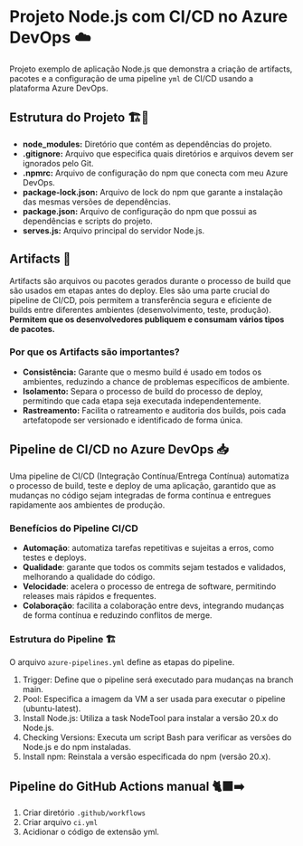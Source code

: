 # Projeto Node.js com CI/CD no Azure DevOps ☁️
Projeto exemplo de aplicação Node.js que demonstra a criação de artifacts, pacotes e a configuração de uma pipeline `yml` de CI/CD usando a plataforma Azure DevOps. 

## Estrutura do Projeto 🏗️🧱
- **node_modules:** Diretório que contém as dependências do projeto.
- **.gitignore:** Arquivo que especifica quais diretórios e arquivos devem ser ignorados pelo Git.
- **.npmrc:** Arquivo de configuração do npm que conecta com meu Azure DevOps.
- **package-lock.json:** Arquivo de lock do npm que garante a instalação das mesmas versões de dependências.
- **package.json:** Arquivo de configuração do npm que possui as dependências e scripts do projeto.
- **serves.js:** Arquivo principal do servidor Node.js.


## Artifacts 🚀
Artifacts são arquivos ou pacotes gerados durante o processo de build que são usados em etapas antes do deploy. Eles são uma parte crucial do pipeline de CI/CD, pois permitem a transferência segura e eficiente de builds entre diferentes ambientes (desenvolvimento, teste, produção). **Permitem que os desenvolvedores publiquem e consumam vários tipos de pacotes.**

### Por que os Artifacts são importantes?
- **Consistência:** Garante que o mesmo build é usado em todos os ambientes, reduzindo a chance de problemas específicos de ambiente.
- **Isolamento:** Separa o processo de build do processo de deploy, permitindo que cada etapa seja executada independentemente.
- **Rastreamento:** Facilita o ratreamento e auditoria dos builds, pois cada artefatopode ser versionado e identificado de forma única.

## Pipeline de CI/CD no Azure DevOps 📥
Uma pipeline de CI/CD (Integração Contínua/Entrega Contínua) automatiza o processo de build, teste e deploy de uma aplicação, garantido que as mudanças no código sejam integradas de forma contínua e entregues rapidamente aos ambientes de produção.

### Benefícios do Pipeline CI/CD
- **Automação**: automatiza tarefas repetitivas e sujeitas a erros, como testes e deploys.
- **Qualidade**: garante que todos os commits sejam testados e validados, melhorando a qualidade do código.
- **Velocidade**: acelera o processo de entrega de software, permitindo releases mais rápidos e frequentes.
- **Colaboração**: facilita a colaboração entre devs, integrando mudanças de forma contínua e reduzindo conflitos de merge.

### Estrutura do Pipeline 🏗️

O arquivo `azure-pipelines.yml` define as etapas do pipeline.
1. Trigger: Define que o pipeline será executado para mudanças na branch main.
2. Pool: Especifica a imagem da VM a ser usada para executar o pipeline (ubuntu-latest).
3. Install Node.js: Utiliza a task NodeTool para instalar a versão 20.x do Node.js.
4. Checking Versions: Executa um script Bash para verificar as versões do Node.js e do npm instaladas.
5. Install npm: Reinstala a versão especificada do npm (versão 20.x).

## Pipeline do GitHub Actions manual 🐈‍⬛➡️
1. Criar diretório `.github/workflows`
2. Criar arquivo `ci.yml`
3. Acidionar o código de extensão yml.